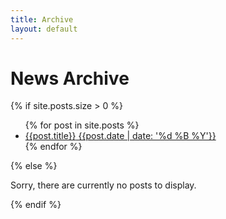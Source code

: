 ```yaml
---
title: Archive
layout: default
---
```


# News Archive

<div class="post-nav-container">
  {% if site.posts.size > 0 %}
  <nav class="post-nav">
    <ul>
      {% for post in site.posts %}
      <li class="{% if url == post.url %}active{% endif %}">    
        <a href="{{post.url}}" title="{{post.title}}">
          <span>{{post.title}}</span>
          {{post.date | date: '%d %B %Y'}}
        </a>
      </li>
      {% endfor %}
    </ul>
  </nav>
  {% else %}
  <p>
    Sorry, there are currently no posts to display.
  </p>
  {% endif %}
</div>
